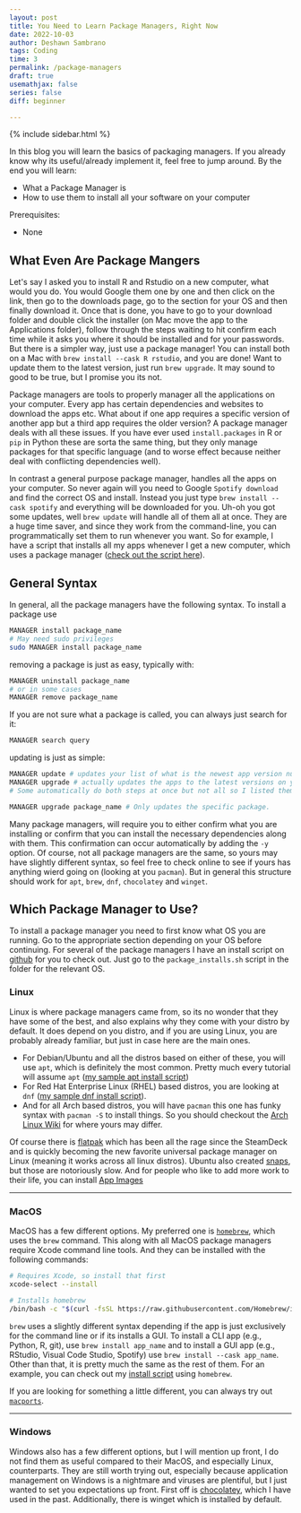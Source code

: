 ```yaml
---
layout: post
title: You Need to Learn Package Managers, Right Now
date: 2022-10-03
author: Deshawn Sambrano
tags: Coding
time: 3
permalink: /package-managers
draft: true
usemathjax: false
series: false
diff: beginner

---
```


{% include sidebar.html %}

<section class="takeaways">

In this blog you will learn the basics of packaging managers.
If you already know why its useful/already implement it, feel free to jump around.
By the end you will learn:

- What a Package Manager is
- How to use them to install all your software on your computer

Prerequisites:
- None

</section>

## What Even Are Package Mangers

<!-- excerpt-start -->
Let's say I asked you to install R and Rstudio on a new computer, what would you do.
You would Google them one by one and then click on the link, then go to the downloads page, go to the section for your OS and then finally download it.
Once that is done, you have to go to your download folder and double click the installer (on Mac move the app to the Applications folder), follow through the steps waiting to hit confirm each time while it asks you where it should be installed and for your passwords.
But there is a simpler way, just use a package manager!
You can install both on a Mac with `brew install --cask R rstudio`, and you are done!
Want to update them to the latest version, just run `brew upgrade`.
It may sound to good to be true, but I promise you its not.
<!-- excerpt-end -->

Package managers are tools to properly manager all the applications on your computer.
Every app has certain dependencies and websites to download the apps etc.
What about if one app requires a specific version of another app but a third app requires the older version?
A package manager deals with all these issues.
If you have ever used `install.packages` in R or `pip` in Python these are sorta the same thing, but they only manage packages for that specific language (and to worse effect because neither deal with conflicting dependencies well).

In contrast a general purpose package manager, handles all the apps on your computer.
So never again will you need to Google `Spotify download` and find the correct OS and install.
Instead you just type `brew install --cask spotify` and everything will be downloaded for you.
Uh-oh you got some updates, well `brew update` will handle all of them all at once.
They are a huge time saver, and since they work from the command-line, you can programmatically set them to run whenever you want.
So for example, I have a script that installs all my apps whenever I get a new computer, which uses a package manager ([check out the script here][github]).


## General Syntax

In general, all the package managers have the following syntax.
To install a package use

```bash
MANAGER install package_name
# May need sudo privileges
sudo MANAGER install package_name
```
removing a package is just as easy, typically with:

```bash
MANAGER uninstall package_name
# or in some cases
MANAGER remove package_name
```

If you are not sure what a package is called, you can always just search for it:

```bash
MANAGER search query
```

updating is just as simple:

```bash
MANAGER update # updates your list of what is the newest app version numbers
MANAGER upgrade # actually updates the apps to the latest versions on your list
# Some automatically do both steps at once but not all so I listed them here

MANAGER upgrade package_name # Only updates the specific package.
```


Many package managers, will require you to either confirm what you are installing or confirm that you can install the necessary dependencies along with them.
This confirmation can occur automatically by adding the `-y` option.
Of course, not all package managers are the same, so yours may have slightly different syntax, so feel free to check online to see if yours has anything wierd going on (looking at you `pacman`).
But in general this structure should work for `apt`, `brew`, `dnf`, `chocolatey` and `winget`.

## Which Package Manager to Use?

To install a package manager you need to first know what OS you are running.
Go to the appropriate section depending on your OS before continuing.
For several of the package managers I have an install script on [github][] for you to check out.
Just go to the `package_installs.sh` script in the folder for the relevant OS.

### Linux

Linux is where package managers came from, so its no wonder that they have some of the best, and also explains why they come with your distro by default.
It does depend on you distro, and if you are using Linux, you are probably already familiar, but just in case here are the main ones.

- For Debian/Ubuntu and all the distros based on either of these, you will use `apt`, which is definitely the most common. Pretty much every tutorial will assume `apt` ([my sample apt install script][linux-apt])
- For Red Hat Enterprise Linux (RHEL) based distros, you are looking at `dnf` ([my sample dnf install script][linux-dnf]).
- And for all Arch based distros, you will have `pacman` this one has funky syntax with `pacman -S` to install things. So you should checkout the [Arch Linux Wiki][archwiki] for where yours may differ.

Of course there is [flatpak][] which has been all the rage since the SteamDeck and is quickly becoming the new favorite universal package manager on Linux (meaning it works across all linux distros).
Ubuntu also created [snaps][], but those are notoriously slow.
And for people who like to add more work to their life, you can install [App Images][appimages]

---

### MacOS

MacOS has a few different options.
My preferred one is [`homebrew`][homebrew], which uses the `brew` command.
This along with all MacOS package managers require Xcode command line tools.
And they can be installed with the following commands:

```bash
# Requires Xcode, so install that first
xcode-select --install

# Installs homebrew
/bin/bash -c "$(curl -fsSL https://raw.githubusercontent.com/Homebrew/install/HEAD/install.sh)"
```

`brew` uses a slightly different syntax depending if the app is just exclusively for the command line or if its installs a GUI.
To install a CLI app (e.g., Python, R, git), use `brew install app_name` and to install a GUI app (e.g., RStudio, Visual Code Studio, Spotify) use `brew install --cask app_name`.
Other than that, it is pretty much the same as the rest of them.
For an example, you can check out my [install script][mac-brew] using `homebrew`.

If you are looking for something a little different, you can always try out [`macports`][macports].

---

### Windows

Windows also has a few different options, but I will mention up front, I do not find them as useful compared to their MacOS, and especially Linux, counterparts.
They are still worth trying out, especially because application management on Windows is a nightmare and viruses are plentiful, but I just wanted to set you expectations up front.
First off is [chocolatey][], which I have used in the past.
Additionally, there is winget which is installed by default.






[archwiki]: https://wiki.archlinux.org/title/pacman "Arch Linux Wiki: Pacman"
[homebrew]: https://brew.sh/ "Homebrew Package Manager"
[macports]: https://www.macports.org/install.php 'Macports installer'
[chocolatey]: https://chocolatey.org/install "Chocolatey Installer"
[flatpak]: https://flatpak.org/setup/ "Flatpak Install"
[snaps]: https://codeburst.io/how-to-install-and-use-snap-on-ubuntu-18-04-9fcb6e3b34f9 "Install Snaps"
[appimages]: https://appimage.org/ "App Images"
[mac-brew]: https://github.com/dsambrano/dotfiles/blob/main/mac/package_installs.sh "Mac Installs with HomeBrew"
[github]: https://github.com/dsambrano/dotfiles/ "Dotfiles Installs"
[linux-dnf]: https://github.com/dsambrano/dotfiles/blob/main/linux/fedora/package_installs.sh "Fedora DNF install"
[linux-apt]: https://github.com/dsambrano/dotfiles/blob/main/linux/ubuntu/package_installs.sh "Ubuntu Apt installs"
